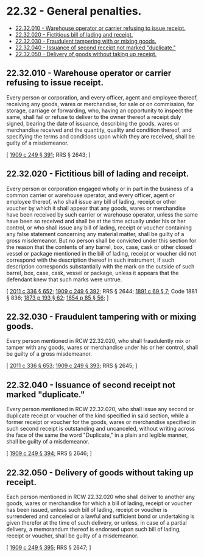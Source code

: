 # 22.32 - General penalties.
* [22.32.010 - Warehouse operator or carrier refusing to issue receipt.](#2232010---warehouse-operator-or-carrier-refusing-to-issue-receipt)
* [22.32.020 - Fictitious bill of lading and receipt.](#2232020---fictitious-bill-of-lading-and-receipt)
* [22.32.030 - Fraudulent tampering with or mixing goods.](#2232030---fraudulent-tampering-with-or-mixing-goods)
* [22.32.040 - Issuance of second receipt not marked "duplicate."](#2232040---issuance-of-second-receipt-not-marked-duplicate)
* [22.32.050 - Delivery of goods without taking up receipt.](#2232050---delivery-of-goods-without-taking-up-receipt)
## 22.32.010 - Warehouse operator or carrier refusing to issue receipt.
Every person or corporation, and every officer, agent and employee thereof, receiving any goods, wares or merchandise, for sale or on commission, for storage, carriage or forwarding, who, having an opportunity to inspect the same, shall fail or refuse to deliver to the owner thereof a receipt duly signed, bearing the date of issuance, describing the goods, wares or merchandise received and the quantity, quality and condition thereof, and specifying the terms and conditions upon which they are received, shall be guilty of a misdemeanor.

\[ [1909 c 249 § 391](http://leg.wa.gov/CodeReviser/documents/sessionlaw/1909c249.pdf?cite=1909%20c%20249%20§%20391); RRS § 2643; \]

## 22.32.020 - Fictitious bill of lading and receipt.
Every person or corporation engaged wholly or in part in the business of a common carrier or warehouse operator, and every officer, agent or employee thereof, who shall issue any bill of lading, receipt or other voucher by which it shall appear that any goods, wares or merchandise have been received by such carrier or warehouse operator, unless the same have been so received and shall be at the time actually under his or her control, or who shall issue any bill of lading, receipt or voucher containing any false statement concerning any material matter, shall be guilty of a gross misdemeanor. But no person shall be convicted under this section for the reason that the contents of any barrel, box, case, cask or other closed vessel or package mentioned in the bill of lading, receipt or voucher did not correspond with the description thereof in such instrument, if such description corresponds substantially with the mark on the outside of such barrel, box, case, cask, vessel or package, unless it appears that the defendant knew that such marks were untrue.

\[ [2011 c 336 § 652](http://lawfilesext.leg.wa.gov/biennium/2011-12/Pdf/Bills/Session%20Laws/Senate/5045.SL.pdf?cite=2011%20c%20336%20§%20652); [1909 c 249 § 392](http://leg.wa.gov/CodeReviser/documents/sessionlaw/1909c249.pdf?cite=1909%20c%20249%20§%20392); RRS § 2644; [1891 c 69 § 7](http://leg.wa.gov/CodeReviser/documents/sessionlaw/1891c69.pdf?cite=1891%20c%2069%20§%207); Code 1881 § 836; [1873 p 193 § 62](http://leg.wa.gov/CodeReviser/Pages/session_laws.aspx?cite=1873%20p%20193%20§%2062); [1854 p 85 § 56](http://leg.wa.gov/CodeReviser/Pages/session_laws.aspx?cite=1854%20p%2085%20§%2056); \]

## 22.32.030 - Fraudulent tampering with or mixing goods.
Every person mentioned in RCW 22.32.020, who shall fraudulently mix or tamper with any goods, wares or merchandise under his or her control, shall be guilty of a gross misdemeanor.

\[ [2011 c 336 § 653](http://lawfilesext.leg.wa.gov/biennium/2011-12/Pdf/Bills/Session%20Laws/Senate/5045.SL.pdf?cite=2011%20c%20336%20§%20653); [1909 c 249 § 393](http://leg.wa.gov/CodeReviser/documents/sessionlaw/1909c249.pdf?cite=1909%20c%20249%20§%20393); RRS § 2645; \]

## 22.32.040 - Issuance of second receipt not marked "duplicate."
Every person mentioned in RCW 22.32.020, who shall issue any second or duplicate receipt or voucher of the kind specified in said section, while a former receipt or voucher for the goods, wares or merchandise specified in such second receipt is outstanding and uncanceled, without writing across the face of the same the word "Duplicate," in a plain and legible manner, shall be guilty of a misdemeanor.

\[ [1909 c 249 § 394](http://leg.wa.gov/CodeReviser/documents/sessionlaw/1909c249.pdf?cite=1909%20c%20249%20§%20394); RRS § 2646; \]

## 22.32.050 - Delivery of goods without taking up receipt.
Each person mentioned in RCW 22.32.020 who shall deliver to another any goods, wares or merchandise for which a bill of lading, receipt or voucher has been issued, unless such bill of lading, receipt or voucher is surrendered and canceled or a lawful and sufficient bond or undertaking is given therefor at the time of such delivery, or unless, in case of a partial delivery, a memorandum thereof is endorsed upon such bill of lading, receipt or voucher, shall be guilty of a misdemeanor.

\[ [1909 c 249 § 395](http://leg.wa.gov/CodeReviser/documents/sessionlaw/1909c249.pdf?cite=1909%20c%20249%20§%20395); RRS § 2647; \]


